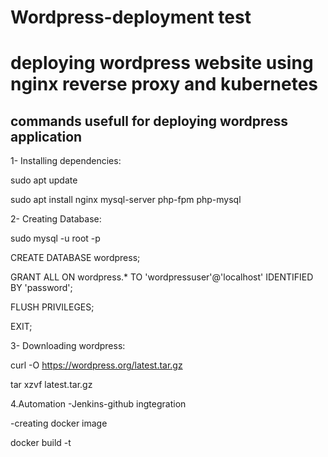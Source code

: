 # Wordpress-deployment test
# deploying wordpress website using nginx reverse proxy and kubernetes

## commands usefull for deploying wordpress application

1- Installing dependencies:

sudo apt update

sudo apt install nginx mysql-server php-fpm php-mysql

2- Creating Database:

sudo mysql -u root -p

CREATE DATABASE wordpress;

GRANT ALL ON wordpress.* TO 'wordpressuser'@'localhost' IDENTIFIED BY 'password';

FLUSH PRIVILEGES;

EXIT;

3- Downloading wordpress:

curl -O https://wordpress.org/latest.tar.gz

tar xzvf latest.tar.gz

4.Automation
-Jenkins-github ingtegration

-creating docker image
 
docker build -t <tag to be given to image> <location where dockerfile is>
 

